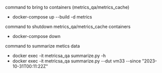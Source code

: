 command to bring to containers (metrics_qa/metrics_cache)
- docker-compose up --build -d metrics

command to shutdown metrics_qa/metrics_cache containers
- docker-compose down

command to summarize metics data
- docker exec -it metricsa_qa summarize.py -h
- docker exec -it metricsa_qa summarize.py --dut vm33 --since "2023-10-31T00:11:22Z"
